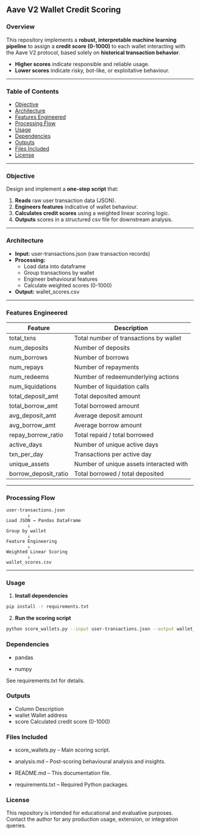 ## **Aave V2 Wallet Credit Scoring**

### **Overview**

This repository implements a **robust, interpretable machine learning pipeline** to assign a **credit score (0-1000)** to each wallet interacting with the Aave V2 protocol, based solely on **historical transaction behavior**.

- **Higher scores** indicate responsible and reliable usage.
- **Lower scores** indicate risky, bot-like, or exploitative behaviour.

---

### **Table of Contents**

- [Objective](#objective)
- [Architecture](#architecture)
- [Features Engineered](#features-engineered)
- [Processing Flow](#processing-flow)
- [Usage](#usage)
- [Dependencies](#dependencies)
- [Outputs](#outputs)
- [Files Included](#files-included)
- [License](#license)

---

### **Objective**

Design and implement a **one-step script** that:

1. **Reads** raw user transaction data (JSON).  
2. **Engineers features** indicative of wallet behaviour.  
3. **Calculates credit scores** using a weighted linear scoring logic.  
4. **Outputs** scores in a structured csv file for downstream analysis.

---

### **Architecture**

- **Input:** user-transactions.json (raw transaction records)  
- **Processing:**
  - Load data into dataframe
  - Group transactions by wallet
  - Engineer behavioural features
  - Calculate weighted scores (0-1000)
- **Output:** wallet_scores.csv

---

### **Features Engineered**

| Feature                     | Description |
|------------------------------|-------------|
| total_txns                 | Total number of transactions by wallet |
| num_deposits               | Number of deposits |
| num_borrows                | Number of borrows |
| num_repays                 | Number of repayments |
| num_redeems                | Number of redeemunderlying actions |
| num_liquidations           | Number of liquidation calls |
| total_deposit_amt          | Total deposited amount |
| total_borrow_amt           | Total borrowed amount |
| avg_deposit_amt            | Average deposit amount |
| avg_borrow_amt             | Average borrow amount |
| repay_borrow_ratio         | Total repaid / total borrowed |
| active_days                | Number of unique active days |
| txn_per_day                | Transactions per active day |
| unique_assets              | Number of unique assets interacted with |
| borrow_deposit_ratio       | Total borrowed / total deposited |

---

### **Processing Flow**

```
user-transactions.json
        ↓
Load JSON → Pandas DataFrame
        ↓
Group by wallet
        ↓
Feature Engineering
        ↓
Weighted Linear Scoring
        ↓
wallet_scores.csv
```
---

### **Usage**

1. **Install dependencies**

```bash
pip install -r requirements.txt
```
2. **Run the scoring script**
```bash
python score_wallets.py --input user-transactions.json --output wallet_scores.csv
```

### **Dependencies**

- pandas

- numpy

See requirements.txt for details.

### **Outputs**

- Column	Description
- wallet	Wallet address
- score	Calculated credit score (0-1000)

### **Files Included**

- score_wallets.py – Main scoring script.

- analysis.md – Post-scoring behavioural analysis and insights.

- README.md – This documentation file.

- requirements.txt – Required Python packages.

### **License**

This repository is intended for educational and evaluative purposes. Contact the author for any production usage, extension, or integration queries.
